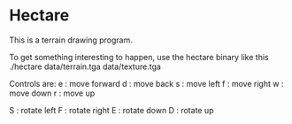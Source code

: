 Hectare
=======

This is a terrain drawing program.

To get something interesting to happen, use the hectare binary like this
./hectare data/terrain.tga data/texture.tga

Controls are:
e : move forward
d : move back
s : move left
f : move right
w : move down
r : move up

S : rotate left
F : rotate right
E : rotate down
D : rotate up
